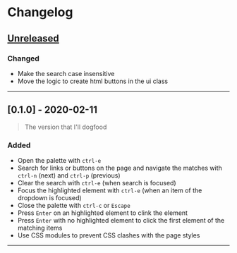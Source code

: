 # Changelog

## [Unreleased]
### Changed
- Make the search case insensitive
- Move the logic to create html buttons in the ui class

----

## [0.1.0] - 2020-02-11
> The version that I'll dogfood
### Added
- Open the palette with `ctrl-e`
- Search for links or buttons on the page and navigate the matches with `ctrl-n` (next) and `ctrl-p` (previous)
- Clear the search with `ctrl-e` (when search is focused)
- Focus the highlighted element with `ctrl-e` (when an item of the dropdown is focused)
- Close the palette with `ctrl-c` or `Escape`
- Press `Enter` on an highlighted element to clink the element
- Press `Enter` with no highlighted element to click the first element of the matching items
- Use CSS modules to prevent CSS clashes with the page styles

----

[Unreleased]: https://github.com/krzystof/accessible/compare/v0.1.0...HEAD
[0.1]: https://github.com/krzystof/accessible/releases/tag/v0.1.0
